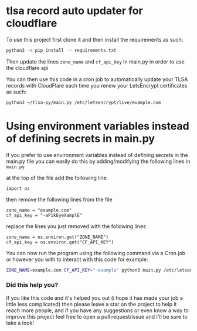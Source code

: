 # tlsa record auto updater for cloudflare

To use this project first clone it and then install the requirements as such:
```bash
python3 -m pip install -r requirements.txt
```

Then update the lines `zone_name` and `cf_api_key` in main.py in order to use the cloudflare api

You can then use this code in a cron job to automatically update your TLSA records with CloudFlare each time you renew your LetsEncrypt certificates as such:
```bash
python3 ~/tlsa-py/main.py /etc/letsencrypt/live/example.com
```

# Using environment variables instead of defining secrets in main.py
If you prefer to use environment variables instead of defining secrets in the main.py file you can easily do this by adding/modifying the following lines in `main.py`

at the top of the file add the following line
```python3
import os
```

then remove the following lines from the file
```python3
zone_name = "example.com"
cf_api_key = "-aPikEyeXamplE"
```

replace the lines you just removed with the following lines
```python3
zone_name = os.environ.get("ZONE_NAME")
cf_api_key = os.environ.get("CF_API_KEY")
```

You can now run the program using the following command via a Cron job or however you with to interact with this code
for example:
```bash
ZONE_NAME=example.com CF_API_KEY="-example" python3 main.py /etc/letsencrypt/live/example.com
```

### Did this help you?

If you like this code and it's helped you out (i hope it has made your job a little less complicated) then please leave a star on the project to help it reach more people, and if you have any suggestions or even know a way to improve this project feel free to open a pull request/issue and I'll be sure to take a look!